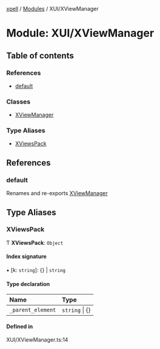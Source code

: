 [xpell](../README.md) / [Modules](../modules.md) / XUI/XViewManager

# Module: XUI/XViewManager

## Table of contents

### References

- [default](XUI_XViewManager.md#default)

### Classes

- [XViewManager](../classes/XUI_XViewManager.XViewManager.md)

### Type Aliases

- [XViewsPack](XUI_XViewManager.md#xviewspack)

## References

### default

Renames and re-exports [XViewManager](../classes/XUI_XViewManager.XViewManager.md)

## Type Aliases

### XViewsPack

Ƭ **XViewsPack**: `Object`

#### Index signature

▪ [k: `string`]: {} \| `string`

#### Type declaration

| Name | Type |
| :------ | :------ |
| `_parent_element` | `string` \| {} |

#### Defined in

XUI/XViewManager.ts:14
